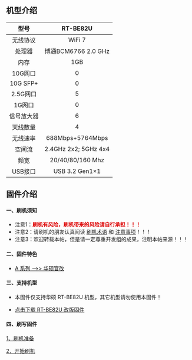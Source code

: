 ## 机型介绍

| 型号 | RT-BE82U |
|:--:|:--:|
| 无线协议 | WiFi 7 | 
| 处理器 | 博通BCM6766 2.0 GHz | 
| 内存 | 1GB | 
| 10G网口 | 0 | 
| 10G SFP+ | 0 | 
| 2.5G网口 | 5 | 
| 1G网口 | 0 | 
| 信号放大器 | 6 | 
| 天线数量 | 4 | 
| 无线速率 | 688Mbps+5764Mbps | 
| 空间流 | 2.4GHz 2x2; 5GHz 4x4 | 
| 频宽 | 20/40/80/160 Mhz | 
| USB接口 | USB 3.2 Gen1×1 | 

## 固件介绍
#### 一、刷机须知
* 注意1：**<font color="#dd0000">刷机有风险，刷机带来的风险请自行承担！！！</font><br />**
* 注意2：请刷机的朋友认真阅读 [刷机术语](/zh/guide/asus/flash/flash_info.html) 和 [注意事项](/zh/guide/asus/flash/flash_matter.html)！！！
* 注意3：欢迎转载本帖，但是请一定尊重开发组的成果，注明本帖来源！！！
#### 二、固件特色
* [A 系列 ——>> 华硕官改](/zh/guide/asus/firmware-a.md)

#### 三、支持机型
* 本固件仅支持华硕 RT-BE82U 机型，其它机型请勿使用本固件！

* [点击下载 RT-BE82U 改版固件](https://www.asusgo.com/firmware/download?devicename=rt-be82u&firmware=asus_official)

#### 四、刷写固件

[1、刷机准备](/zh/guide/asus/flash/flash_prepare.html) 

[2、开始刷机](/zh/guide/asus/flash/flash_start.html) 
